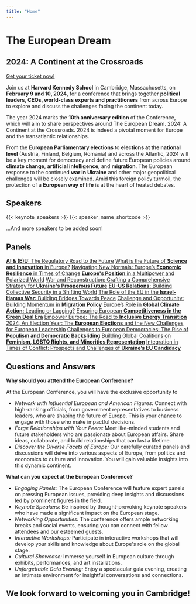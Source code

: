 ```yaml
---
title: "Home"
---
```


<div class="homepage-conference-title">
  <h1>The European Dream</h1>
  <h2>2024: A Continent at the Crossroads</h2>
  <div>
    <a id='tickets-btn' class="pure-button pure-button-primary" href="https://secure.touchnet.net/C20832_ustores/web/store_main.jsp?STOREID=18&SINGLESTORE=true">Get your ticket now!</a>
  </div>
</div>

<div class="homepage-conference-blurb">
  </p>Join us at <b>Harvard Kennedy School</b> in Cambridge, Massachusetts, on <b>February 9 and 10, 2024</b>, for a conference that brings together <b>political leaders, CEOs, world-class experts and practitioners</b> from across Europe to explore and discuss the challenges facing the continent today.</p>
  </p>The year 2024 marks the <b>10th anniversary edition</b> of the Conference, which will aim to share perspectives around The European Dream. 2024: A Continent at the Crossroads. 2024 is indeed a pivotal moment for Europe and the transatlantic relationships.</p>
  </p>From the <b>European Parliamentary elections</b> to <b>elections at the national level</b> (Austria, Finland, Belgium, Romania) and across the Atlantic, 2024 will be a key moment for democracy and define future European policies around <b>climate change</b>, <b>artificial intelligence</b>, and <b>migration</b>. The European response to the continued <b>war in Ukraine</b> and other major geopolitical challenges will be closely examined. Amid this foreign policy turmoil, the protection of a <b>European way of life</b> is at the heart of heated debates.</p>
</div>

<h2 id="speakers-list" class="homepage-headers">Speakers</h2>
<div class="homepage-speakers-list">
    {{< keynote_speakers >}}
    {{< speaker_name_shortcode >}}
  
  ...And more speakers to be added soon!
</div>

<h2 class="homepage-headers">Panels</h2>
<div class="homepage-panel-grid">
  <div class = "panel-grid">
    <a class = "panel-grid-item pure-button pure-button-primary" href="/speakers/#speaker-title-aa"><b>AI & (E)U:</b> The Regulatory Road to the Future</a>
    <a class = "panel-grid-item pure-button pure-button-primary" href="/speakers/#speaker-title-ab">What is the Future of <b>Science and Innovation</b> in Europe?</a>
    <a class = "panel-grid-item pure-button pure-button-primary" href="/speakers/#speaker-title-ac">Navigating New Normals: Europe’s <b>Economic Resilience</b> in Times of Change</a>  
    <a class = "panel-grid-item pure-button pure-button-primary" href="/speakers/#speaker-title-ba"><b>Europe's Position</b> in a Multipower and Polarized World</a>
    <a class = "panel-grid-item pure-button pure-button-primary" href="/speakers/#speaker-title-bb">War and Reconstruction: Crafting a Comprehensive Strategy for <b>Ukraine's Prosperous Future</b></a>
    <a class = "panel-grid-item pure-button pure-button-primary" href="/speakers/#speaker-title-bc"><b>EU-US Relations:</b> Building Collective Security in a Shifting World</a>
    <a class = "panel-grid-item pure-button pure-button-primary" href="/speakers/#speaker-title-bd">The Role of the EU in the <b>Israel-Hamas War:</b> Building Bridges Towards Peace</a>
    <a class = "panel-grid-item pure-button pure-button-primary" href="/speakers/#speaker-title-be">Challenge and Opportunity: Building Momentum in <b>Migration Policy</b></a>
    <a class = "panel-grid-item pure-button pure-button-primary" href="/speakers/#speaker-title-ca">Europe’s Role in <b>Global Climate Action:</b> Leading or Lagging?</a>
    <a class = "panel-grid-item pure-button pure-button-primary" href="/speakers/#speaker-title-cb">Ensuring European <b>Competitiveness in the Green Deal Era</b></a>
    <a class = "panel-grid-item pure-button pure-button-primary" href="/speakers/#speaker-title-cc">Empower Europe: The Road to <b>Inclusive Energy Transition</b></a>
    <a class = "panel-grid-item pure-button pure-button-primary" href="/speakers/#speaker-title-da">2024, An Election Year: The <b>European Elections</b> and the New Challenges for European Leadership</a>
    <a class = "panel-grid-item pure-button pure-button-primary" href="/speakers/#speaker-title-db">Challenges to European Democracies: The Rise of <b>Populism and Democratic Backsliding</b></a>
    <a class = "panel-grid-item pure-button pure-button-primary" href="/speakers/#speaker-title-dc">Building Global Coalitions on <b>Feminism, LGBTQ Rights, and Minorities Representation</b></a>
    <a class = "panel-grid-item pure-button pure-button-primary" href="/speakers/#speaker-title-dd">Integration in Times of Conflict: Prospects and Challenges of <b>Ukraine’s EU Candidacy</b></a>
  </div>
</div>

<h2 class="homepage-headers">Questions and Answers</h2>
<div class="homepage-q-and-a">
  <div class = "q-and-a-flex">
    <div class = "q-and-a-flex-item">
      <b>Why should you atttend the European Conference?</b>
      <p>At the European Conference, you will have the exclusive opportunity to</p>
      <ul>
        <li><i>Network with Influential European and American Figures:</i> Connect with high-ranking officials, from government representatives to business leaders, who are shaping the future of Europe. This is your chance to engage with those who make impactful decisions.</li>
        <li><i>Forge Relationships with Your Peers:</i> Meet like-minded students and future stakeholders who are passionate about European affairs. Share ideas, collaborate, and build relationships that can last a lifetime.</li>
        <li><i>Discover the Diverse Facets of Europe:</i> Our carefully curated panels and discussions will delve into various aspects of Europe, from politics and economics to culture and innovation. You will gain valuable insights into this dynamic continent.</li>
      </ul>
    </div>
    <div class = "q-and-a-flex-item">
      <b>What can you expect at the European Conference?</b>
      <ul>
        <li><i>Engaging Panels:</i> The European Conference will feature expert panels on pressing European issues, providing deep insights and discussions led by prominent figures in the field.</li>
        <li><i>Keynote Speakers:</i> Be inspired by thought-provoking keynote speakers who have made a significant impact on the   European stage.</li>
        <li><i>Networking Opportunities:</i> The conference offers ample networking breaks and social events, ensuring you can connect with fellow attendees and our esteemed guests.</li>
        <li><i>Interactive Workshops:</i> Participate in interactive workshops that will develop your skills and knowledge about Europe's role on the global stage.</li>
        <li><i>Cultural Showcase:</i> Immerse yourself in European culture through exhibits, performances, and art installations.</li>
        <li><i>Unforgettable Gala Evening:</i> Enjoy a spectacular gala evening, creating an intimate environment for insightful conversations and connections.</li>
      </ul>
    </div>
  </div>
</div>

<h2 class="homepage-headers"> We look forward to welcoming you in Cambridge!</h2>
